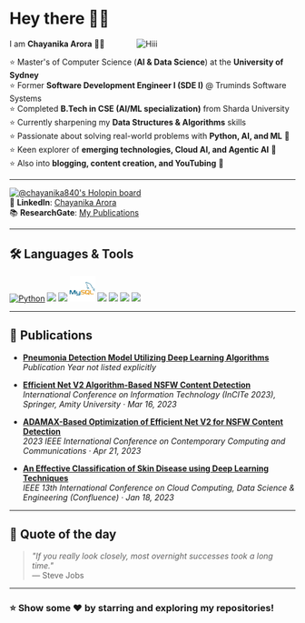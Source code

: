 # Hey there 🙋‍♀️
<img align="right" src="https://cdn-hjkgf.nitrocdn.com/TXhyeHzLvXrPrkIinWDxLcEonZCfYOKB/assets/images/optimized/rev-ae78df4/wp-content/uploads/2021/09/Tanjirou-demon-slayer.gif" width="280px" alt="Hiii" />

I am **Chayanika Arora** 👩‍💻  

⭐ Master's of Computer Science (**AI & Data Science**) at the **University of Sydney**  
⭐ Former **Software Development Engineer I (SDE I)** @ Truminds Software Systems  
⭐ Completed **B.Tech in CSE (AI/ML specialization)** from Sharda University  
⭐ Currently sharpening my **Data Structures & Algorithms** skills  
⭐ Passionate about solving real-world problems with **Python, AI, and ML** 🐍  
⭐ Keen explorer of **emerging technologies, Cloud AI, and Agentic AI** 🚀  
⭐ Also into **blogging, content creation, and YouTubing** 🎥  

---

[![@chayanika840's Holopin board](https://holopin.me/chayanika)](https://www.holopin.io/@chayanika)  
🔗 **LinkedIn**: [Chayanika Arora](https://www.linkedin.com/in/chayanika7974b01b5/)  
📚 **ResearchGate**: [My Publications](https://www.researchgate.net/profile/Chayanika-Arora/publications)

---

## 🛠️ Languages & Tools  
<a href="https://www.python.org" target="_blank"><img src="https://img.icons8.com/color/60/000000/python.png" alt="Python"/></a>
<a href="https://www.java.com" target="_blank"><img src="https://img.icons8.com/color/48/000000/java-coffee-cup-logo.png"/></a>
<a href="https://www.cplusplus.com" target="_blank"><img src="https://img.icons8.com/color/48/000000/c-plus-plus-logo.png"/></a>
<a href="https://www.mysql.com/" target="_blank"><img src="https://raw.githubusercontent.com/devicons/devicon/master/icons/mysql/mysql-original-wordmark.svg" alt="mysql" width="45" height="45"/></a>
<a href="https://cloud.google.com" target="_blank"><img src="https://img.icons8.com/color/48/google-cloud.png"/></a>
<a href="https://aws.amazon.com" target="_blank"><img src="https://img.icons8.com/color/48/amazon-web-services.png"/></a>
<a href="https://pytorch.org/" target="_blank"><img src="https://img.icons8.com/color/48/pytorch.png"/></a>
<a href="https://www.tensorflow.org/" target="_blank"><img src="https://img.icons8.com/color/48/tensorflow.png"/></a>

---

## 📖 Publications  

- [**Pneumonia Detection Model Utilizing Deep Learning Algorithms**](https://www.researchgate.net/publication/391503906_Pneumonia_detection_model_utilising_deep_learning_algorithms)  
  *Publication Year not listed explicitly*  

- [**Efficient Net V2 Algorithm-Based NSFW Content Detection**](https://www.researchgate.net/publication/376538283_Efficient_Net_V2_Algorithm-Based_NSFW_Content_Detection)  
  *International Conference on Information Technology (InCITe 2023), Springer, Amity University · Mar 16, 2023*  

- [**ADAMAX-Based Optimization of Efficient Net V2 for NSFW Content Detection**](https://www.researchgate.net/publication/374326001_ADAMAX-Based_Optimization_of_Efficient_Net_V2_for_NSFW_Content_Detection)  
  *2023 IEEE International Conference on Contemporary Computing and Communications · Apr 21, 2023*  

- [**An Effective Classification of Skin Disease using Deep Learning Techniques**](https://www.researchgate.net/publication/368726141_An_effective_classification_of_Skin_Disease_using_Deep_Learning_Techniques)  
  *IEEE 13th International Conference on Cloud Computing, Data Science & Engineering (Confluence) · Jan 18, 2023*  

---

## 📣 Quote of the day  
> *"If you really look closely, most overnight successes took a long time."*  
> — Steve Jobs  

---

### ⭐ Show some ❤️ by starring and exploring my repositories!
